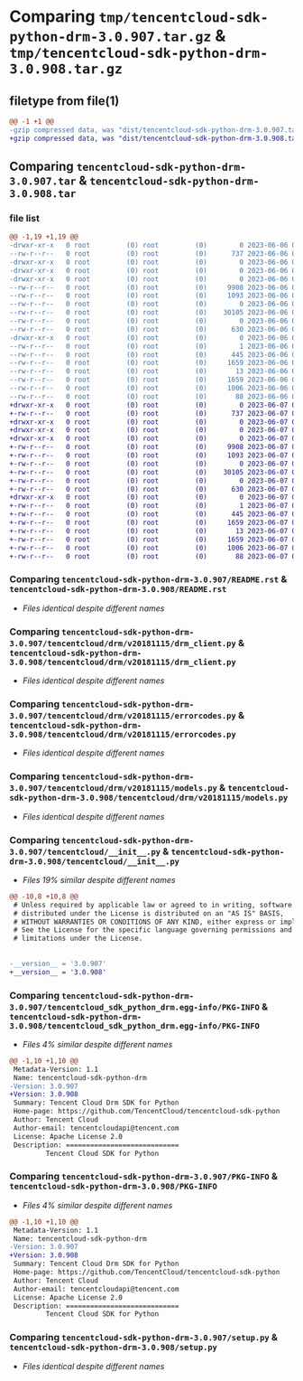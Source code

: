 # Comparing `tmp/tencentcloud-sdk-python-drm-3.0.907.tar.gz` & `tmp/tencentcloud-sdk-python-drm-3.0.908.tar.gz`

## filetype from file(1)

```diff
@@ -1 +1 @@
-gzip compressed data, was "dist/tencentcloud-sdk-python-drm-3.0.907.tar", last modified: Tue Jun  6 02:25:36 2023, max compression
+gzip compressed data, was "dist/tencentcloud-sdk-python-drm-3.0.908.tar", last modified: Wed Jun  7 00:23:05 2023, max compression
```

## Comparing `tencentcloud-sdk-python-drm-3.0.907.tar` & `tencentcloud-sdk-python-drm-3.0.908.tar`

### file list

```diff
@@ -1,19 +1,19 @@
-drwxr-xr-x   0 root         (0) root         (0)        0 2023-06-06 02:25:36.000000 tencentcloud-sdk-python-drm-3.0.907/
--rw-r--r--   0 root         (0) root         (0)      737 2023-06-06 02:25:36.000000 tencentcloud-sdk-python-drm-3.0.907/README.rst
-drwxr-xr-x   0 root         (0) root         (0)        0 2023-06-06 02:25:36.000000 tencentcloud-sdk-python-drm-3.0.907/tencentcloud/
-drwxr-xr-x   0 root         (0) root         (0)        0 2023-06-06 02:25:36.000000 tencentcloud-sdk-python-drm-3.0.907/tencentcloud/drm/
-drwxr-xr-x   0 root         (0) root         (0)        0 2023-06-06 02:25:36.000000 tencentcloud-sdk-python-drm-3.0.907/tencentcloud/drm/v20181115/
--rw-r--r--   0 root         (0) root         (0)     9908 2023-06-06 02:25:36.000000 tencentcloud-sdk-python-drm-3.0.907/tencentcloud/drm/v20181115/drm_client.py
--rw-r--r--   0 root         (0) root         (0)     1093 2023-06-06 02:25:36.000000 tencentcloud-sdk-python-drm-3.0.907/tencentcloud/drm/v20181115/errorcodes.py
--rw-r--r--   0 root         (0) root         (0)        0 2023-06-06 02:25:36.000000 tencentcloud-sdk-python-drm-3.0.907/tencentcloud/drm/v20181115/__init__.py
--rw-r--r--   0 root         (0) root         (0)    30105 2023-06-06 02:25:36.000000 tencentcloud-sdk-python-drm-3.0.907/tencentcloud/drm/v20181115/models.py
--rw-r--r--   0 root         (0) root         (0)        0 2023-06-06 02:25:36.000000 tencentcloud-sdk-python-drm-3.0.907/tencentcloud/drm/__init__.py
--rw-r--r--   0 root         (0) root         (0)      630 2023-06-06 02:25:36.000000 tencentcloud-sdk-python-drm-3.0.907/tencentcloud/__init__.py
-drwxr-xr-x   0 root         (0) root         (0)        0 2023-06-06 02:25:36.000000 tencentcloud-sdk-python-drm-3.0.907/tencentcloud_sdk_python_drm.egg-info/
--rw-r--r--   0 root         (0) root         (0)        1 2023-06-06 02:25:36.000000 tencentcloud-sdk-python-drm-3.0.907/tencentcloud_sdk_python_drm.egg-info/dependency_links.txt
--rw-r--r--   0 root         (0) root         (0)      445 2023-06-06 02:25:36.000000 tencentcloud-sdk-python-drm-3.0.907/tencentcloud_sdk_python_drm.egg-info/SOURCES.txt
--rw-r--r--   0 root         (0) root         (0)     1659 2023-06-06 02:25:36.000000 tencentcloud-sdk-python-drm-3.0.907/tencentcloud_sdk_python_drm.egg-info/PKG-INFO
--rw-r--r--   0 root         (0) root         (0)       13 2023-06-06 02:25:36.000000 tencentcloud-sdk-python-drm-3.0.907/tencentcloud_sdk_python_drm.egg-info/top_level.txt
--rw-r--r--   0 root         (0) root         (0)     1659 2023-06-06 02:25:36.000000 tencentcloud-sdk-python-drm-3.0.907/PKG-INFO
--rw-r--r--   0 root         (0) root         (0)     1006 2023-06-06 02:25:36.000000 tencentcloud-sdk-python-drm-3.0.907/setup.py
--rw-r--r--   0 root         (0) root         (0)       88 2023-06-06 02:25:36.000000 tencentcloud-sdk-python-drm-3.0.907/setup.cfg
+drwxr-xr-x   0 root         (0) root         (0)        0 2023-06-07 00:23:05.000000 tencentcloud-sdk-python-drm-3.0.908/
+-rw-r--r--   0 root         (0) root         (0)      737 2023-06-07 00:23:05.000000 tencentcloud-sdk-python-drm-3.0.908/README.rst
+drwxr-xr-x   0 root         (0) root         (0)        0 2023-06-07 00:23:05.000000 tencentcloud-sdk-python-drm-3.0.908/tencentcloud/
+drwxr-xr-x   0 root         (0) root         (0)        0 2023-06-07 00:23:05.000000 tencentcloud-sdk-python-drm-3.0.908/tencentcloud/drm/
+drwxr-xr-x   0 root         (0) root         (0)        0 2023-06-07 00:23:05.000000 tencentcloud-sdk-python-drm-3.0.908/tencentcloud/drm/v20181115/
+-rw-r--r--   0 root         (0) root         (0)     9908 2023-06-07 00:23:05.000000 tencentcloud-sdk-python-drm-3.0.908/tencentcloud/drm/v20181115/drm_client.py
+-rw-r--r--   0 root         (0) root         (0)     1093 2023-06-07 00:23:05.000000 tencentcloud-sdk-python-drm-3.0.908/tencentcloud/drm/v20181115/errorcodes.py
+-rw-r--r--   0 root         (0) root         (0)        0 2023-06-07 00:23:05.000000 tencentcloud-sdk-python-drm-3.0.908/tencentcloud/drm/v20181115/__init__.py
+-rw-r--r--   0 root         (0) root         (0)    30105 2023-06-07 00:23:05.000000 tencentcloud-sdk-python-drm-3.0.908/tencentcloud/drm/v20181115/models.py
+-rw-r--r--   0 root         (0) root         (0)        0 2023-06-07 00:23:05.000000 tencentcloud-sdk-python-drm-3.0.908/tencentcloud/drm/__init__.py
+-rw-r--r--   0 root         (0) root         (0)      630 2023-06-07 00:23:05.000000 tencentcloud-sdk-python-drm-3.0.908/tencentcloud/__init__.py
+drwxr-xr-x   0 root         (0) root         (0)        0 2023-06-07 00:23:05.000000 tencentcloud-sdk-python-drm-3.0.908/tencentcloud_sdk_python_drm.egg-info/
+-rw-r--r--   0 root         (0) root         (0)        1 2023-06-07 00:23:05.000000 tencentcloud-sdk-python-drm-3.0.908/tencentcloud_sdk_python_drm.egg-info/dependency_links.txt
+-rw-r--r--   0 root         (0) root         (0)      445 2023-06-07 00:23:05.000000 tencentcloud-sdk-python-drm-3.0.908/tencentcloud_sdk_python_drm.egg-info/SOURCES.txt
+-rw-r--r--   0 root         (0) root         (0)     1659 2023-06-07 00:23:05.000000 tencentcloud-sdk-python-drm-3.0.908/tencentcloud_sdk_python_drm.egg-info/PKG-INFO
+-rw-r--r--   0 root         (0) root         (0)       13 2023-06-07 00:23:05.000000 tencentcloud-sdk-python-drm-3.0.908/tencentcloud_sdk_python_drm.egg-info/top_level.txt
+-rw-r--r--   0 root         (0) root         (0)     1659 2023-06-07 00:23:05.000000 tencentcloud-sdk-python-drm-3.0.908/PKG-INFO
+-rw-r--r--   0 root         (0) root         (0)     1006 2023-06-07 00:23:05.000000 tencentcloud-sdk-python-drm-3.0.908/setup.py
+-rw-r--r--   0 root         (0) root         (0)       88 2023-06-07 00:23:05.000000 tencentcloud-sdk-python-drm-3.0.908/setup.cfg
```

### Comparing `tencentcloud-sdk-python-drm-3.0.907/README.rst` & `tencentcloud-sdk-python-drm-3.0.908/README.rst`

 * *Files identical despite different names*

### Comparing `tencentcloud-sdk-python-drm-3.0.907/tencentcloud/drm/v20181115/drm_client.py` & `tencentcloud-sdk-python-drm-3.0.908/tencentcloud/drm/v20181115/drm_client.py`

 * *Files identical despite different names*

### Comparing `tencentcloud-sdk-python-drm-3.0.907/tencentcloud/drm/v20181115/errorcodes.py` & `tencentcloud-sdk-python-drm-3.0.908/tencentcloud/drm/v20181115/errorcodes.py`

 * *Files identical despite different names*

### Comparing `tencentcloud-sdk-python-drm-3.0.907/tencentcloud/drm/v20181115/models.py` & `tencentcloud-sdk-python-drm-3.0.908/tencentcloud/drm/v20181115/models.py`

 * *Files identical despite different names*

### Comparing `tencentcloud-sdk-python-drm-3.0.907/tencentcloud/__init__.py` & `tencentcloud-sdk-python-drm-3.0.908/tencentcloud/__init__.py`

 * *Files 19% similar despite different names*

```diff
@@ -10,8 +10,8 @@
 # Unless required by applicable law or agreed to in writing, software
 # distributed under the License is distributed on an "AS IS" BASIS,
 # WITHOUT WARRANTIES OR CONDITIONS OF ANY KIND, either express or implied.
 # See the License for the specific language governing permissions and
 # limitations under the License.
 
 
-__version__ = '3.0.907'
+__version__ = '3.0.908'
```

### Comparing `tencentcloud-sdk-python-drm-3.0.907/tencentcloud_sdk_python_drm.egg-info/PKG-INFO` & `tencentcloud-sdk-python-drm-3.0.908/tencentcloud_sdk_python_drm.egg-info/PKG-INFO`

 * *Files 4% similar despite different names*

```diff
@@ -1,10 +1,10 @@
 Metadata-Version: 1.1
 Name: tencentcloud-sdk-python-drm
-Version: 3.0.907
+Version: 3.0.908
 Summary: Tencent Cloud Drm SDK for Python
 Home-page: https://github.com/TencentCloud/tencentcloud-sdk-python
 Author: Tencent Cloud
 Author-email: tencentcloudapi@tencent.com
 License: Apache License 2.0
 Description: ============================
         Tencent Cloud SDK for Python
```

### Comparing `tencentcloud-sdk-python-drm-3.0.907/PKG-INFO` & `tencentcloud-sdk-python-drm-3.0.908/PKG-INFO`

 * *Files 4% similar despite different names*

```diff
@@ -1,10 +1,10 @@
 Metadata-Version: 1.1
 Name: tencentcloud-sdk-python-drm
-Version: 3.0.907
+Version: 3.0.908
 Summary: Tencent Cloud Drm SDK for Python
 Home-page: https://github.com/TencentCloud/tencentcloud-sdk-python
 Author: Tencent Cloud
 Author-email: tencentcloudapi@tencent.com
 License: Apache License 2.0
 Description: ============================
         Tencent Cloud SDK for Python
```

### Comparing `tencentcloud-sdk-python-drm-3.0.907/setup.py` & `tencentcloud-sdk-python-drm-3.0.908/setup.py`

 * *Files identical despite different names*

